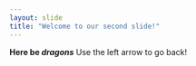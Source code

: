 ```yaml
---
layout: slide
title: "Welcome to our second slide!"
---
```

**Here be _dragons_**
Use the left arrow to go back!
